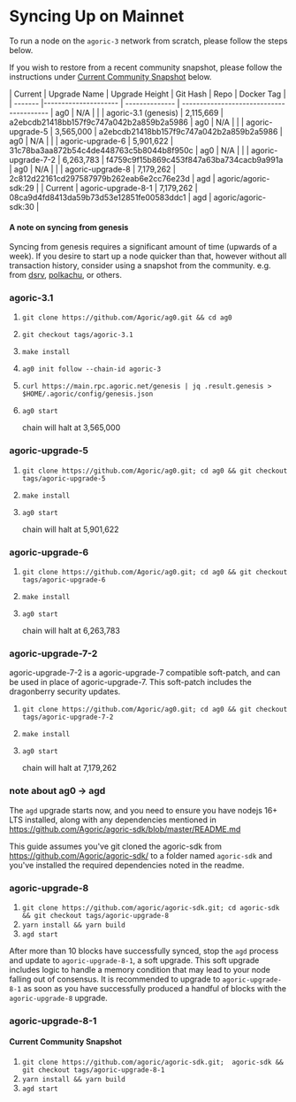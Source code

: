 # Syncing Up on Mainnet

To run a node on the `agoric-3` network from scratch, please follow the 
steps below.

If you wish to restore from a recent community snapshot, please follow the instructions under [Current Community Snapshot](#current-community-snapshot) below.

| Current |     Upgrade Name     | Upgrade Height |                  Git Hash                |    Repo    |          Docker Tag        |
| ------- |--------------------- | -------------- | ---------------------------------------- |    ag0     |             N/A            |
|         | agoric-3.1 (genesis) |     2,115,669  | a2ebcdb21418bb157f9c747a042b2a859b2a5986 |    ag0     |             N/A            |
|         | agoric-upgrade-5     |     3,565,000  | a2ebcdb21418bb157f9c747a042b2a859b2a5986 |    ag0     |             N/A            |
|         | agoric-upgrade-6     |     5,901,622  | 31c78ba3aa872b54c4de448763c5b8044b8f950c |    ag0     |             N/A            |
|         | agoric-upgrade-7-2   |     6,263,783  | f4759c9f15b869c453f847a63ba734cacb9a991a |    ag0     |             N/A            |
|         | agoric-upgrade-8     |     7,179,262  | 2c812d22161cd297587979b262eab6e2cc76e23d |    agd     |    agoric/agoric-sdk:29    |
| Current | agoric-upgrade-8-1   |     7,179,262  | 08ca9d4fd8413da59b73d53e12851fe00583ddc1 |    agd     |    agoric/agoric-sdk:30    |

#### A note on syncing from genesis

Syncing from genesis requires a significant amount of time (upwards of a week).  If you desire to start up a node quicker than that, however without all transaction history, consider using a snapshot from the community.  e.g. from [dsrv](https://www.allthatnode.com/agoric.dsrv), [polkachu](https://www.polkachu.com/tendermint_snapshots/agoric), or others.

### agoric-3.1

1. `git clone https://github.com/Agoric/ag0.git && cd ag0`
1. `git checkout tags/agoric-3.1`
1. `make install`
1. `ag0 init follow --chain-id agoric-3`
1. `curl https://main.rpc.agoric.net/genesis | jq .result.genesis > $HOME/.agoric/config/genesis.json`
1. `ag0 start`

   chain will halt at 3,565,000

### agoric-upgrade-5

1. `git clone https://github.com/Agoric/ag0.git; cd ag0 && git checkout tags/agoric-upgrade-5`
1. `make install`
1. `ag0 start`

   chain will halt at 5,901,622

### agoric-upgrade-6

1. `git clone https://github.com/Agoric/ag0.git; cd ag0 && git checkout tags/agoric-upgrade-6`
1. `make install`
1. `ag0 start`

   chain will halt at 6,263,783

### agoric-upgrade-7-2

agoric-upgrade-7-2 is a agoric-upgrade-7 compatible soft-patch, and can be used in place of agoric-upgrade-7.  This soft-patch includes the dragonberry security updates.

1. `git clone https://github.com/Agoric/ag0.git; cd ag0 && git checkout tags/agoric-upgrade-7-2`
1. `make install`
1. `ag0 start`

   chain will halt at 7,179,262

### note about ag0 -> agd

The `agd` upgrade starts now, and you need to ensure you have
nodejs 16+ LTS installed, along with any dependencies mentioned 
in https://github.com/Agoric/agoric-sdk/blob/master/README.md

This guide assumes you've git cloned the agoric-sdk from 
https://github.com/Agoric/agoric-sdk/ to a folder 
named `agoric-sdk` and you've installed the required dependencies 
noted in the readme.

### agoric-upgrade-8

1. `git clone https://github.com/agoric/agoric-sdk.git; cd agoric-sdk && git checkout tags/agoric-upgrade-8`
1. `yarn install && yarn build`
1. `agd start`

After more than 10 blocks have successfully synced, stop the `agd` process 
and update to `agoric-upgrade-8-1`, a soft upgrade.  This soft upgrade includes 
logic to handle a memory condition that may lead to your node falling out of consensus. 
It is recommended to upgrade to `agoric-upgrade-8-1` as soon as you have successfully 
produced a handful of blocks with the `agoric-upgrade-8` upgrade.

### agoric-upgrade-8-1
#### Current Community Snapshot

1. `git clone https://github.com/agoric/agoric-sdk.git;  agoric-sdk && git checkout tags/agoric-upgrade-8-1`
1. `yarn install && yarn build`
1. `agd start`



